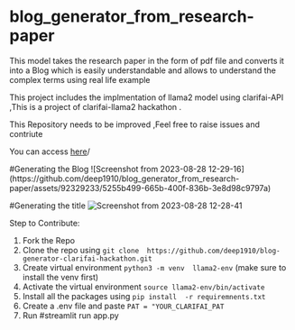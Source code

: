 <h1>blog_generator_from_research-paper</h1>
<p>This model takes the research paper in the form of pdf file and converts it into a Blog which is easily understandable and allows to understand the complex terms using real life example</p>
<p>This project includes the implmentation of llama2 model  using  clarifai-API ,This is a project of clarifai-llama2 hackathon .</p>

<p>This Repository needs to be improved ,Feel free to raise issues and contriute</p>

<p>You can access <a href="https://blog-from-research-paper.streamlit.app">here</a>/</p>
#Generating the Blog
![Screenshot from 2023-08-28 12-29-16](https://github.com/deep1910/blog_generator_from_research-paper/assets/92329233/5255b499-665b-400f-836b-3e8d98c9797a)

#Generating the title
![Screenshot from 2023-08-28 12-28-41](https://github.com/deep1910/blog_generator_from_research-paper/assets/92329233/1520d716-8f48-43ac-8e7e-7c3d2f270539)

Step to Contribute: 
1. Fork the Repo
2. Clone the repo using   ```git clone  https://github.com/deep1910/blog-generator-clarifai-hackathon.git```
3. Create virtual environment  ```python3 -m venv  llama2-env```     (make sure to install the venv first)
4. Activate the virtual environment   ```source llama2-env/bin/activate```
5. Install all the packages using   ```pip install  -r requiremnents.txt```
6. Create a .env file and paste   ```PAT = "YOUR_CLARIFAI_PAT```
7. Run #streamlit run  app.py
